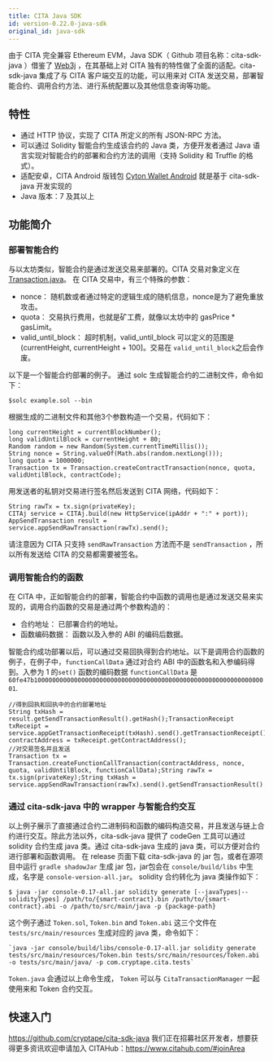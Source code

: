```yaml
---
title: CITA Java SDK
id: version-0.22.0-java-sdk
original_id: java-sdk
---
```

由于 CITA 完全兼容 Ethereum EVM，Java SDK（ Github 项目名称：cita-sdk-java ）借鉴了 [Web3j](https://github.com/web3j/web3j) ，在其基础上对 CITA 独有的特性做了全面的适配。cita-sdk-java 集成了与 CITA 客户端交互的功能，可以用来对 CITA 发送交易，部署智能合约、调用合约方法、进行系统配置以及其他信息查询等功能。

## 特性

* 通过 HTTP 协议，实现了 CITA 所定义的所有 JSON-RPC 方法。
* 可以通过 Solidity 智能合约生成该合约的 Java 类，方便开发者通过 Java 语言实现对智能合约的部署和合约方法的调用（支持 Solidity 和 Truffle 的格式）。
* 适配安卓，CITA Android 版钱包 [Cyton Wallet Android](https://github.com/cryptape/cyton-android) 就是基于 cita-sdk-java 开发实现的
* Java 版本：7 及其以上

## 功能简介

### 部署智能合约

与以太坊类似，智能合约是通过发送交易来部署的。CITA 交易对象定义在 [Transaction.java](https://github.com/cryptape/cita-sdk-java/blob/master/core/src/main/java/com/cryptape/cita/protocol/core/methods/request/Transaction.java)。 在 CITA 交易中，有三个特殊的参数：

* nonce： 随机数或者通过特定的逻辑生成的随机信息，nonce是为了避免重放攻击。
* quota： 交易执行费用，也就是矿工费，就像以太坊中的 gasPrice * gasLimit。
* valid_until_block： 超时机制，valid_until_block 可以定义的范围是 (currentHeight, currentHeight + 100]。交易在 `valid_until_block`之后会作废。

以下是一个智能合约部署的例子。 通过 solc 生成智能合约的二进制文件，命令如下：

    $solc example.sol --bin
    

根据生成的二进制文件和其他3个参数构造一个交易，代码如下：

    long currentHeight = currentBlockNumber();
    long validUntilBlock = currentHeight + 80;
    Random random = new Random(System.currentTimeMillis());
    String nonce = String.valueOf(Math.abs(random.nextLong()));
    long quota = 1000000;
    Transaction tx = Transaction.createContractTransaction(nonce, quota, validUntilBlock, contractCode);
    

用发送者的私钥对交易进行签名然后发送到 CITA 网络，代码如下：

    String rawTx = tx.sign(privateKey);
    CITAj service = CITAj.build(new HttpService(ipAddr + ":" + port));
    AppSendTransaction result = service.appSendRawTransaction(rawTx).send();
    

请注意因为 CITA 只支持 `sendRawTransaction` 方法而不是 `sendTransaction` ，所以所有发送给 CITA 的交易都需要被签名。

### 调用智能合约的函数

在 CITA 中，正如智能合约的部署，智能合约中函数的调用也是通过发送交易来实现的，调用合约函数的交易是通过两个参数构造的：

* 合约地址： 已部署合约的地址。
* 函数编码数据： 函数以及入参的 ABI 的编码后数据。

智能合约成功部署以后，可以通过交易回执得到合约地址。以下是调用合约函数的例子，在例子中，`functionCallData` 通过对合约 ABI 中的函数名和入参编码得到。入参为 1 的`set()` 函数的编码数据 `functionCallData` 是 `60fe47b10000000000000000000000000000000000000000000000000000000000000001`.

    //得到回执和回执中的合约部署地址
    String txHash = result.getSendTransactionResult().getHash();TransactionReceipt txReceipt = service.appGetTransactionReceipt(txHash).send().getTransactionReceipt();String contractAddress = txReceipt.getContractAddress();
    //对交易签名并且发送
    Transaction tx = Transaction.createFunctionCallTransaction(contractAddress, nonce, quota, validUntilBlock, functionCallData);String rawTx = tx.sign(privateKey);String txHash =  service.appSendRawTransaction(rawTx).send().getSendTransactionResult().getHash();
    

### 通过 cita-sdk-java 中的 wrapper 与智能合约交互

以上例子展示了直接通过合约二进制码和函数的编码构造交易，并且发送与链上合约进行交互。除此方法以外，cita-sdk-java 提供了 codeGen 工具可以通过 solidity 合约生成 java 类。通过 cita-sdk-java 生成的 java 类，可以方便对合约进行部署和函数调用。 在 release 页面下载 cita-sdk-java 的 jar 包，或者在源项目中运行 `gradle shadowJar` 生成 jar 包，jar包会在 `console/build/libs` 中生成，名字是 `console-version-all.jar`。 solidity 合约转化为 java 类操作如下：

    $ java -jar console-0.17-all.jar solidity generate [--javaTypes|--solidityTypes] /path/to/{smart-contract}.bin /path/to/{smart-contract}.abi -o /path/to/src/main/java -p {package-path}
    

这个例子通过 `Token.sol`, `Token.bin` and `Token.abi` 这三个文件在 `tests/src/main/resources` 生成对应的 java 类，命令如下：

    `java -jar console/build/libs/console-0.17-all.jar solidity generate tests/src/main/resources/Token.bin tests/src/main/resources/Token.abi -o tests/src/main/java/ -p com.cryptape.cita.tests`
    

`Token.java` 会通过以上命令生成， `Token` 可以与 `CitaTransactionManager` 一起使用来和 Token 合约交互。

## 快速入门

https://github.com/cryptape/cita-sdk-java 我们正在招募社区开发者，想要获得更多资讯欢迎申请加入 CITAHub：https://www.citahub.com/#joinArea